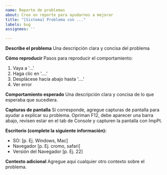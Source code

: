 ```yaml
---
name: Reporte de problemas
about: Crea un reporte para ayudarnos a mejorar
title: "[Sistema] Problema con ..."
labels: bug
assignees: ''

---
```


**Describe el problema**
Una descripción clara y concisa del problema

**Cómo reproducir**
Pasos para reproducir el comportamiento:
1. Vaya a '...'
2. Haga clic en '....'
3. Desplácese hacia abajo hasta '....'
4. Ver error

**Comportamiento esperado**
Una descripción clara y concisa de lo que esperaba que sucediera.

**Capturas de pantalla**
Si corresponde, agregue capturas de pantalla para ayudar a explicar su problema.
Opriman F12, debe aparecer una barra abajo, revisen estar en el tab de Console y capturen la pantalla con ImpPt.

**Escritorio (complete la siguiente información):**
 - SO: [p. Ej. Windows, Mac]
 - Navegador [p. Ej. cromo, safari]
 - Versión del Navegador [p. Ej. 22]

**Contexto adicional**
Agregue aquí cualquier otro contexto sobre el problema.
